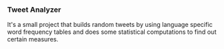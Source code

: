 ### Tweet Analyzer

It's a small project that builds random tweets by using language specific word frequency tables and does some statistical computations to find out certain measures.
